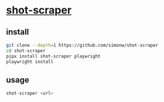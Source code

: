 # [shot-scraper](https://github.com/simonw/shot-scraper)

## install

```sh
git clone --depth=1 https://github.com/simonw/shot-scraper
cd shot-scraper
pipx install shot-scraper playwright
playwright install
```

## usage

```sh
shot-scraper <url>
```
